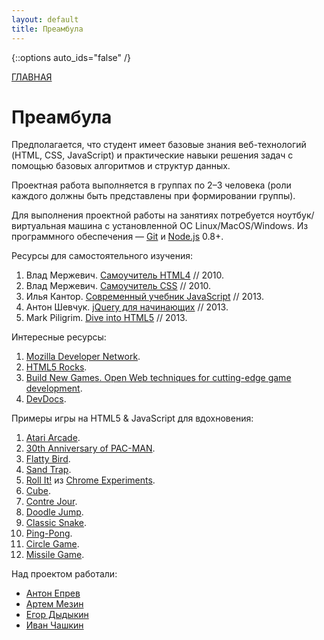 ```yaml
---
layout: default
title: Преамбула
---
```


{::options auto_ids="false" /}

[ГЛАВНАЯ](/)

# Преамбула

Предполагается, что студент имеет базовые знания веб-технологий (HTML, CSS, JavaScript) и практические навыки решения задач с помощью базовых алгоритмов и структур данных.

Проектная работа выполняется в группах по 2–3 человека (роли каждого должны быть представлены при формировании группы).

Для выполнения проектной работы на занятиях потребуется ноутбук/виртуальная машина с установленной ОС Linux/MacOS/Windows. Из программного обеспечения — [Git](http://git-scm.com) и [Node.js](http://nodejs.org) 0.8+.

Ресурсы для самостоятельного изучения:

1. Влад Мержевич. [Самоучитель HTML4](http://htmlbook.ru/samhtml) // 2010.
2. Влад Мержевич. [Самоучитель CSS](http://htmlbook.ru/samcss) // 2010.
3. Илья Кантор. [Современный учебник JavaScript](http://learn.javascript.ru) // 2013.
4. Антон Шевчук. [jQuery для начинающих](http://anton.shevchuk.name/jquery-book/) // 2013.
5. Mark Piligrim. [Dive into HTML5](http://diveintohtml5.info) // 2013.

Интересные ресурсы:

1. [Mozilla Developer Network](https://developer.mozilla.org/).
2. [HTML5 Rocks](http://www.html5rocks.com/).
3. [Build New Games. Open Web techniques for cutting-edge game development](http://buildnewgames.com).
4. [DevDocs](http://devdocs.io).

Примеры игры на HTML5 & JavaScript для вдохновения:

1. [Atari Arcade](http://atari.com/arcade/).
2. [30th Anniversary of PAC-MAN](https://www.google.com/doodles/30th-anniversary-of-pac-man).
3. [Flatty Bird](http://flattybirdgame.com).
4. [Sand Trap](http://gopherwoodstudios.com/sandtrap/sand-trap.htm).
5. [Roll It!](http://chrome.com/campaigns/rollit) из [Chrome Experiments](http://www.chromeexperiments.com/detail/roll-it/).
6. [Cube](http://www.playmapscube.com).
7. [Contre Jour](http://www.contrejour.ie).
8. [Doodle Jump](http://cssdeck.com/labs/html5-doodle-jump).
9. [Classic Snake](http://cssdeck.com/labs/classic-snake-game-with-html5-canvas).
10. [Ping-Pong](http://cssdeck.com/labs/ping-pong-game-tutorial-with-html5-canvas-and-sounds).
11. [Circle Game](http://sysach.com/circle-game/).
12. [Missile Game](http://missile-game.bwhmather.com).

Над проектом работали:

* [Антон Епрев](https://github.com/eprev)
* [Артем Мезин](https://github.com/iketari)
* [Егор Дыдыкин](https://github.com/madimp)
* [Иван Чашкин](https://github.com/ivan-chashkin)